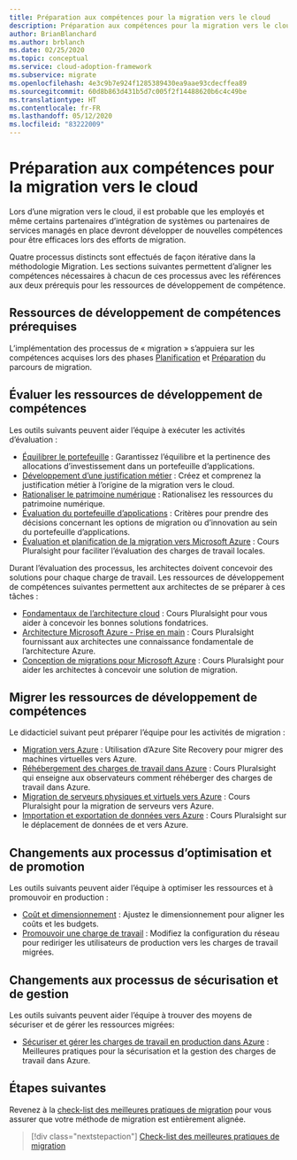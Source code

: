 ```yaml
---
title: Préparation aux compétences pour la migration vers le cloud
description: Préparation aux compétences pour la migration vers le cloud
author: BrianBlanchard
ms.author: brblanch
ms.date: 02/25/2020
ms.topic: conceptual
ms.service: cloud-adoption-framework
ms.subservice: migrate
ms.openlocfilehash: 4e3c9b7e924f1285389430ea9aae93cdecffea89
ms.sourcegitcommit: 60d8b863d431b5d7c005f2f14488620b6c4c49be
ms.translationtype: HT
ms.contentlocale: fr-FR
ms.lasthandoff: 05/12/2020
ms.locfileid: "83222009"
---
```

<!-- cSpell:ignore Getting Started -->

# <a name="skills-readiness-for-cloud-migration"></a>Préparation aux compétences pour la migration vers le cloud

Lors d’une migration vers le cloud, il est probable que les employés et même certains partenaires d’intégration de systèmes ou partenaires de services managés en place devront développer de nouvelles compétences pour être efficaces lors des efforts de migration.

Quatre processus distincts sont effectués de façon itérative dans la méthodologie Migration. Les sections suivantes permettent d’aligner les compétences nécessaires à chacun de ces processus avec les références aux deux prérequis pour les ressources de développement de compétence.

## <a name="prerequisites-skilling-resources"></a>Ressources de développement de compétences prérequises

L’implémentation des processus de « migration » s’appuiera sur les compétences acquises lors des phases [Planification](../strategy/suggested-skills.md) et [Préparation](../organize/suggested-skills.md) du parcours de migration.

## <a name="assess-skilling-resources"></a>Évaluer les ressources de développement de compétences

Les outils suivants peuvent aider l’équipe à exécuter les activités d’évaluation :

- [Équilibrer le portefeuille](../strategy/balance-the-portfolio.md) : Garantissez l’équilibre et la pertinence des allocations d’investissement dans un portefeuille d’applications.
- [Développement d’une justification métier](../strategy/cloud-migration-business-case.md) : Créez et comprenez la justification métier à l’origine de la migration vers le cloud.
- [Rationaliser le patrimoine numérique](../digital-estate/rationalize.md) : Rationalisez les ressources du patrimoine numérique.
- [Évaluation du portefeuille d’applications](https://docs.microsoft.com/learn/modules/app-and-infra-migration-and-modernization) : Critères pour prendre des décisions concernant les options de migration ou d’innovation au sein du portefeuille d’applications.
- [Évaluation et planification de la migration vers Microsoft Azure](https://www.pluralsight.com/courses/microsoft-azure-migration-assessing-planning) : Cours Pluralsight pour faciliter l’évaluation des charges de travail locales.

Durant l’évaluation des processus, les architectes doivent concevoir des solutions pour chaque charge de travail. Les ressources de développement de compétences suivantes permettent aux architectes de se préparer à ces tâches :

- [Fondamentaux de l’architecture cloud](https://www.pluralsight.com/courses/cloud-architecture-foundations) : Cours Pluralsight pour vous aider à concevoir les bonnes solutions fondatrices.
- [Architecture Microsoft Azure - Prise en main](https://www.pluralsight.com/courses/azure-architecture-getting-started) : Cours Pluralsight fournissant aux architectes une connaissance fondamentale de l’architecture Azure.
- [Conception de migrations pour Microsoft Azure](https://www.pluralsight.com/courses/microsoft-azure-migrations-designing) : Cours Pluralsight pour aider les architectes à concevoir une solution de migration.

## <a name="migrate-skilling-resources"></a>Migrer les ressources de développement de compétences

Le didacticiel suivant peut préparer l’équipe pour les activités de migration :

- [Migration vers Azure](https://docs.microsoft.com/azure/site-recovery/migrate-tutorial-on-premises-azure) : Utilisation d’Azure Site Recovery pour migrer des machines virtuelles vers Azure.
- [Réhébergement des charges de travail dans Azure](https://www.pluralsight.com/courses/microsoft-azure-workloads-rehosting) : Cours Pluralsight qui enseigne aux observateurs comment réhéberger des charges de travail dans Azure.
- [Migration de serveurs physiques et virtuels vers Azure](https://www.pluralsight.com/courses/microsoft-azure-migrating-physical-virtual-servers) : Cours Pluralsight pour la migration de serveurs vers Azure.
- [Importation et exportation de données vers Azure](https://www.pluralsight.com/courses/microsoft-azure-import-export-data) : Cours Pluralsight sur le déplacement de données de et vers Azure.

## <a name="optimize-and-promote-process-changes"></a>Changements aux processus d’optimisation et de promotion

Les outils suivants peuvent aider l’équipe à optimiser les ressources et à promouvoir en production :

- [Coût et dimensionnement](./azure-best-practices/migrate-best-practices-costs.md) : Ajustez le dimensionnement pour aligner les coûts et les budgets.
- [Promouvoir une charge de travail](./azure-best-practices/migrate-best-practices-networking.md) : Modifiez la configuration du réseau pour rediriger les utilisateurs de production vers les charges de travail migrées.

## <a name="secure-and-manage-process-changes"></a>Changements aux processus de sécurisation et de gestion

Les outils suivants peuvent aider l’équipe à trouver des moyens de sécuriser et de gérer les ressources migrées:

- [Sécuriser et gérer les charges de travail en production dans Azure](./azure-best-practices/migrate-best-practices-security-management.md) : Meilleures pratiques pour la sécurisation et la gestion des charges de travail dans Azure.

## <a name="next-steps"></a>Étapes suivantes

Revenez à la [check-list des meilleures pratiques de migration](./azure-best-practices/index.md) pour vous assurer que votre méthode de migration est entièrement alignée.

> [!div class="nextstepaction"]
> [Check-list des meilleures pratiques de migration](./index.md)
